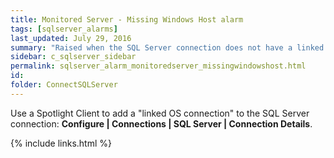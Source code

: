 ```yaml
---
title: ﻿Monitored Server - Missing Windows Host alarm
tags: [sqlserver_alarms]
last_updated: July 29, 2016
summary: "Raised when the SQL Server connection does not have a linked Operating System connection."
sidebar: c_sqlserver_sidebar
permalink: sqlserver_alarm_monitoredserver_missingwindowshost.html
id:
folder: ConnectSQLServer
---
```


Use a Spotlight Client to add a "linked OS connection" to the SQL Server connection: **Configure \| Connections \| SQL Server \| Connection Details**.

{% include links.html %}
